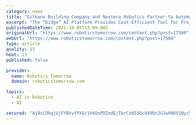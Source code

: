 ```yaml
---
category: news
title: "Gilbane Building Company and Nextera Robotics Partner to Automate Construction Management with Autonomous Robots"
excerpt: "The “Didge” AI Platform Provides Cost-Efficient Tool for Project Management, Safety Monitoring, and Progress Tracking"
publishedDateTime: 2021-10-05T13:09:00Z
originalUrl: "https://www.roboticstomorrow.com/content.php?post=17580"
webUrl: "https://www.roboticstomorrow.com/content.php?post=17580"
type: article
quality: 13
heat: 13
published: false

provider:
  name: Robotics Tomorrow
  domain: roboticstomorrow.com

topics:
  - AI in Robotics
  - AI

secured: "Aj8sCOhqjUjFYBVvfPXO/1H4OoPDZodE/IbrCdd53Qc049Dn2GJwhN0SSNyc5zgSYQ2M0427/KaY+0L4G3DFA0LtWxTFzWypNO38E+uYUd101Kqe2WCDYSq7xc5HcRHi5mOnV8sryVbkd8WA/RS5vLPfrJgMi9RT+isaoVDa4jNP3zr6oYPXPezf3yKXUk+/4CwOgpQJp6K6JuZq2WxImVHFvyrW65ntFPpSKGGm5k3Ot7/Jv5Pui5QLRwjIXFXfNZV11rkIUemDtm2hyh60aWYQiQRCIlMEogw+C0CPT4DfcmYzm/MT5pkMpOYNU8nC0LQtUqQnMqNokCsIBcl8t36EIo6gSxvaysNYzxIRJrg=;kP50yE4N04vfObZ7QbCAww=="
---
```


